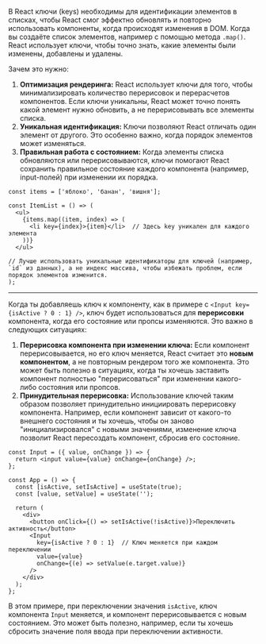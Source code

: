 В React ключи (keys) необходимы для идентификации элементов в списках, чтобы React смог  эффектно обновлять и повторно использовать компоненты, когда происходят изменения в DOM. Когда вы создаёте список элементов, например с помощью метода `.map()`. React использует ключи, чтобы точно знать, какие элементы были изменены, добавлены и удалены.

Зачем это нужно:
 1. **Оптимизация рендеринга:** React использует ключи для того, чтобы минимализировать количество перерисовок и перерасчетов компонентов. Если ключи уникальны, React может точно понять какой элемент нужно обновить, а не перерисовывать все элементы списка.
 2. **Уникальная идентификация:** Ключи позволяют React отличать один элемент от другого. Это особенно важно, когда порядок элементов может изменяться.
 3. **Правильная работа с состоянием:** Когда элементы списка обновляются или перерисовываются, ключи помогают React сохранить правильное состояние каждого компонента (например, input-полей) при изменении их порядка.
 
```TSX
const items = ['яблоко', 'банан', 'вишня'];

const ItemList = () => (
  <ul>
    {items.map((item, index) => (
      <li key={index}>{item}</li>  // Здесь key уникален для каждого элемента
    ))}
  </ul>

// Лучше использовать уникальные идентификаторы для ключей (например, `id` из данных), а не индекс массива, чтобы избежать проблем, если порядок элементов изменится.
);
```

----

Когда ты добавляешь ключ к компоненту, как в примере с `<Input key={isActive ? 0 : 1} />`, ключ будет использоваться для **перерисовки** компонента, когда его состояние или пропсы изменяются. Это важно в следующих ситуациях:

1. **Перерисовка компонента при изменении ключа:** Если компонент перерисовывается, но его ключ меняется, React считает это **новым компонентом**, а не повторным рендером того же компонента. Это может быть полезно в ситуациях, когда ты хочешь заставить компонент полностью "перерисоваться" при изменении какого-либо состояния или пропсов.
2. **Принудительная перерисовка:** Использование ключей таким образом позволяет принудительно инициировать перерисовку компонента. Например, если компонент зависит от какого-то внешнего состояния и ты хочешь, чтобы он заново "инициализировался" с новыми значениями, изменение ключа позволит React пересоздать компонент, сбросив его состояние.

```TSX
const Input = ({ value, onChange }) => {
  return <input value={value} onChange={onChange} />;
};

const App = () => {
  const [isActive, setIsActive] = useState(true);
  const [value, setValue] = useState('');

  return (
    <div>
      <button onClick={() => setIsActive(!isActive)}>Переключить активность</button>
      <Input
        key={isActive ? 0 : 1}  // Ключ меняется при каждом переключении
        value={value}
        onChange={(e) => setValue(e.target.value)}
      />
    </div>
  );
};
```

В этом примере, при переключении значения `isActive`, ключ компонента `Input` меняется, и компонент перерисовывается с новым состоянием. Это может быть полезно, например, если ты хочешь сбросить значение поля ввода при переключении активности.